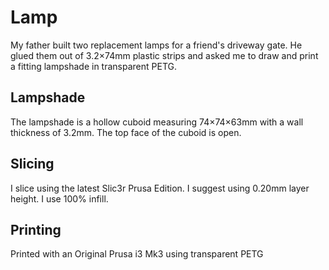 # Lamp

My father built two replacement lamps for a friend's driveway gate. He glued them out of 3.2×74mm plastic strips and asked me to draw and print a fitting lampshade in transparent PETG.

## Lampshade

The lampshade is a hollow cuboid measuring 74×74×63mm with a wall thickness of 3.2mm. The top face of the cuboid is open.


## Slicing

I slice using the latest Slic3r Prusa Edition. I suggest using 0.20mm layer height. I use 100% infill.

## Printing

Printed with an Original Prusa i3 Mk3 using transparent PETG

